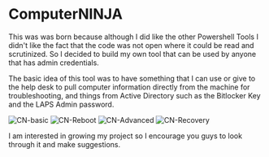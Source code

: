 # ComputerNINJA

This was was born because although I did like the other Powershell Tools I didn't like the fact that the code was not open where it could be read and scrutinized. So I decided to build my own tool that can be used by anyone that has admin credentials. 

The basic idea of this tool was to have something that I can use or give to the help desk to pull computer information directly from the machine for troubleshooting, and things from Active Directory such as the Bitlocker Key and the LAPS Admin password. 

![CN-basic](https://user-images.githubusercontent.com/11978895/57782719-6c246b00-76f2-11e9-9bff-91a1568ed169.png)
![CN-Reboot](https://user-images.githubusercontent.com/11978895/57782723-6f1f5b80-76f2-11e9-99c5-6e0c04e70388.png)
![CN-Advanced](https://user-images.githubusercontent.com/11978895/57782732-721a4c00-76f2-11e9-8199-3a0e6d9176e7.png)
![CN-Recovery](https://user-images.githubusercontent.com/11978895/57782737-734b7900-76f2-11e9-9415-8184c4233f7a.png)

I am interested in growing my project so I encourage you guys to look through it and make suggestions.

